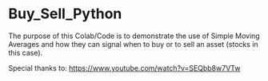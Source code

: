 # Buy_Sell_Python

The purpose of this Colab/Code is to demonstrate the use of Simple Moving Averages and how they can signal when to buy or to sell an asset (stocks in this case). 

Special thanks to: https://www.youtube.com/watch?v=SEQbb8w7VTw 
